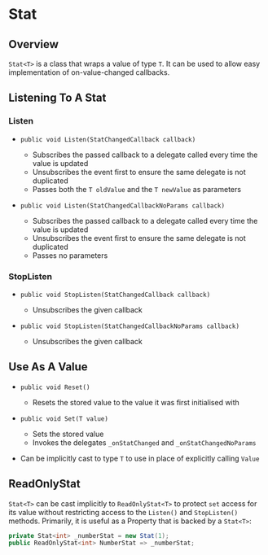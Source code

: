 # Stat

## Overview
```Stat<T>``` is a class that wraps a value of type ```T```. It can be used to allow easy implementation of on-value-changed callbacks.

## Listening To A Stat

### Listen

- ```public void Listen(StatChangedCallback callback)```
  - Subscribes the passed callback to a delegate called every time the value is updated
  - Unsubscribes the event first to ensure the same delegate is not duplicated
  - Passes both the ```T oldValue``` and the ```T newValue``` as parameters

- ```public void Listen(StatChangedCallbackNoParams callback)```
  - Subscribes the passed callback to a delegate called every time the value is updated
  - Unsubscribes the event first to ensure the same delegate is not duplicated
  - Passes no parameters

### StopListen

- ```public void StopListen(StatChangedCallback callback)```
  - Unsubscribes the given callback

- ```public void StopListen(StatChangedCallbackNoParams callback)```
  - Unsubscribes the given callback

## Use As A Value
- ```public void Reset()```
  - Resets the stored value to the value it was first initialised with

- ```public void Set(T value)```
  - Sets the stored value
  - Invokes the delegates ```_onStatChanged``` and ```_onStatChangedNoParams```

- Can be implicitly cast to type ```T``` to use in place of explicitly calling ```Value```

## ReadOnlyStat<T>
```Stat<T>``` can be cast implicitly to ```ReadOnlyStat<T>``` to protect ```set``` access for its value without restricting access to the ```Listen()``` and ```StopListen()``` methods.
Primarily, it is useful as a Property that is backed by a ```Stat<T>```:
```cs
private Stat<int> _numberStat = new Stat(1);
public ReadOnlyStat<int> NumberStat => _numberStat;
```

